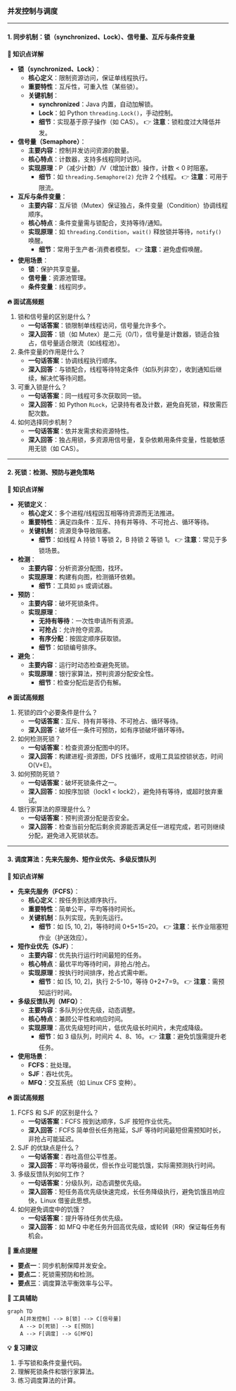### 并发控制与调度
------
#### **1. 同步机制：锁（synchronized、Lock）、信号量、互斥与条件变量**
**🔑 知识点详解**
- **锁（synchronized、Lock）**：
  - **核心定义**：限制资源访问，保证单线程执行。
  - **重要特性**：互斥性，可重入性（某些锁）。
  - **关键机制**：
    - **synchronized**：Java 内置，自动加解锁。
    - **Lock**：如 Python `threading.Lock()`，手动控制。
    - **细节**：实现基于原子操作（如 CAS）。
    👉 **注意**：锁粒度过大降低并发。
- **信号量（Semaphore）**：
  - **主要内容**：控制并发访问资源的数量。
  - **核心特点**：计数器，支持多线程同时访问。
  - **实现原理**：P（减少计数）/V（增加计数）操作，计数 < 0 时阻塞。
    - **细节**：如 `threading.Semaphore(2)` 允许 2 个线程。
    👉 **注意**：可用于限流。
- **互斥与条件变量**：
  - **主要内容**：互斥锁（Mutex）保证独占，条件变量（Condition）协调线程顺序。
  - **核心特点**：条件变量需与锁配合，支持等待/通知。
  - **实现原理**：如 `threading.Condition`，`wait()` 释放锁并等待，`notify()` 唤醒。
    - **细节**：常用于生产者-消费者模型。
    👉 **注意**：避免虚假唤醒。
- **使用场景**：
  - **锁**：保护共享变量。
  - **信号量**：资源池管理。
  - **条件变量**：线程同步。

**🔥 面试高频题**
1. 锁和信号量的区别是什么？
   - **一句话答案**：锁限制单线程访问，信号量允许多个。
   - **深入回答**：锁（如 Mutex）是二元（0/1），信号量是计数器，锁适合独占，信号量适合限流（如线程池）。
2. 条件变量的作用是什么？
   - **一句话答案**：协调线程执行顺序。
   - **深入回答**：与锁配合，线程等待特定条件（如队列非空），收到通知后继续，解决忙等待问题。
3. 可重入锁是什么？
   - **一句话答案**：同一线程可多次获取同一锁。
   - **深入回答**：如 Python `RLock`，记录持有者及计数，避免自死锁，释放需匹配次数。
4. 如何选择同步机制？
   - **一句话答案**：依并发需求和资源特性。
   - **深入回答**：独占用锁，多资源用信号量，复杂依赖用条件变量，性能敏感用无锁（如 CAS）。

---

#### **2. 死锁：检测、预防与避免策略**
**🔑 知识点详解**
- **死锁定义**：
  - **核心定义**：多个进程/线程因互相等待资源而无法推进。
  - **重要特性**：满足四条件：互斥、持有并等待、不可抢占、循环等待。
  - **关键机制**：资源竞争导致阻塞。
    - **细节**：如线程 A 持锁 1 等锁 2，B 持锁 2 等锁 1。
    👉 **注意**：常见于多锁场景。
- **检测**：
  - **主要内容**：分析资源分配图，找环。
  - **实现原理**：构建有向图，检测循环依赖。
    - **细节**：工具如 `ps` 或调试器。
- **预防**：
  - **主要内容**：破坏死锁条件。
  - **实现原理**：
    - **无持有等待**：一次性申请所有资源。
    - **可抢占**：允许抢夺资源。
    - **有序分配**：按固定顺序获取锁。
    - **细节**：如锁编号排序。
- **避免**：
  - **主要内容**：运行时动态检查避免死锁。
  - **实现原理**：银行家算法，预判资源分配安全性。
    - **细节**：检查分配后是否仍有解。

**🔥 面试高频题**
1. 死锁的四个必要条件是什么？
   - **一句话答案**：互斥、持有并等待、不可抢占、循环等待。
   - **深入回答**：破坏任一条件可预防，如有序锁破坏循环等待。
2. 如何检测死锁？
   - **一句话答案**：检查资源分配图中的环。
   - **深入回答**：构建进程-资源图，DFS 找循环，或用工具监控锁状态，时间 O(V+E)。
3. 如何预防死锁？
   - **一句话答案**：破坏死锁条件之一。
   - **深入回答**：如按序加锁（lock1 < lock2），避免持有等待，或超时放弃重试。
4. 银行家算法的原理是什么？
   - **一句话答案**：预判资源分配是否安全。
   - **深入回答**：检查当前分配后剩余资源能否满足任一进程完成，若可则继续分配，避免进入死锁状态。

---

#### **3. 调度算法：先来先服务、短作业优先、多级反馈队列**
**🔑 知识点详解**
- **先来先服务（FCFS）**：
  - **核心定义**：按任务到达顺序执行。
  - **重要特性**：简单公平，平均等待时间长。
  - **关键机制**：队列实现，先到先运行。
    - **细节**：如 [5, 10, 2]，等待时间 0+5+15=20。
    👉 **注意**：长作业阻塞短作业（护送效应）。
- **短作业优先（SJF）**：
  - **主要内容**：优先执行运行时间最短的任务。
  - **核心特点**：最优平均等待时间，非抢占/抢占。
  - **实现原理**：按执行时间排序，抢占式需中断。
    - **细节**：如 [5, 10, 2]，执行 2-5-10，等待 0+2+7=9。
    👉 **注意**：需预知运行时间。
- **多级反馈队列（MFQ）**：
  - **主要内容**：多队列分优先级，动态调整。
  - **核心特点**：兼顾公平性和响应时间。
  - **实现原理**：高优先级短时间片，低优先级长时间片，未完成降级。
    - **细节**：如 3 级队列，时间片 4、8、16。
    👉 **注意**：避免饥饿需提升老任务。
- **使用场景**：
  - **FCFS**：批处理。
  - **SJF**：吞吐优先。
  - **MFQ**：交互系统（如 Linux CFS 变种）。

**🔥 面试高频题**
1. FCFS 和 SJF 的区别是什么？
   - **一句话答案**：FCFS 按到达顺序，SJF 按短作业优先。
   - **深入回答**：FCFS 简单但长任务拖延，SJF 等待时间最短但需预知时长，非抢占可能延迟。
2. SJF 的优缺点是什么？
   - **一句话答案**：吞吐高但公平性差。
   - **深入回答**：平均等待最优，但长作业可能饥饿，实际需预测执行时间。
3. 多级反馈队列如何工作？
   - **一句话答案**：分级队列，动态调整优先级。
   - **深入回答**：短任务高优先级快速完成，长任务降级执行，避免饥饿且响应快，Linux 借鉴此思想。
4. 如何避免调度中的饥饿？
   - **一句话答案**：提升等待任务优先级。
   - **深入回答**：如 MFQ 中老任务升回高优先级，或轮转（RR）保证每任务有机会。

**🌟 重点提醒**
- **要点一**：同步机制保障并发安全。
- **要点二**：死锁需预防和检测。
- **要点三**：调度算法平衡效率与公平。

**🔧 工具辅助**
```mermaid
graph TD
    A[并发控制] --> B[锁] --> C[信号量]
    A --> D[死锁] --> E[预防]
    A --> F[调度] --> G[MFQ]
```

**💡 复习建议**
1. 手写锁和条件变量代码。
2. 理解死锁条件和银行家算法。
3. 练习调度算法的计算。

